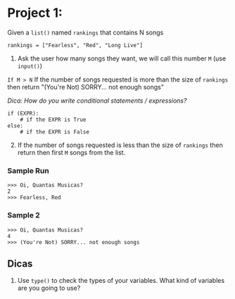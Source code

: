 # Project 1:

Given a `list()` named `rankings` that contains N songs

```
rankings = ["Fearless", "Red", "Long Live"]

```

1. Ask the user how many songs they want, we will call this number `M` (use `input()`)

`If M > N`
If the number of songs requested is more than the size of `rankings` then return 
"(You're Not) SORRY... not enough songs"

_Dica: How do you write conditional statements / expressions?_

```
if (EXPR):
	# if the EXPR is True
else:
	# if the EXPR is False
```


2. If the number of songs requested is less than the size of `rankings` then return then first `M` songs from the list.



### Sample Run

```
>>> Oi, Quantas Musicas?
2
>>> Fearless, Red

```

### Sample 2

```
>>> Oi, Quantas Musicas?
4
>>> (You're Not) SORRY... not enough songs
```

## Dicas
1. Use `type()` to check the types of your variables. What kind of variables are you going to use?